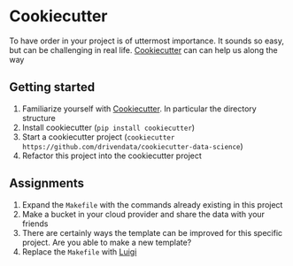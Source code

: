 # Cookiecutter

To have order in your project is of uttermost importance. It sounds
 so easy, but can be challenging in real life. 
 [Cookiecutter](https://drivendata.github.io/cookiecutter-data-science/) 
 can can help us along the way

## Getting started

1. Familiarize yourself with 
[Cookiecutter](https://drivendata.github.io/cookiecutter-data-science/). 
In particular the directory structure
2. Install cookiecutter (`pip install cookiecutter`)
3. Start a cookiecutter project (`cookiecutter https://github.com/drivendata/cookiecutter-data-science`)
4. Refactor this project into the cookiecutter project

## Assignments

1. Expand the `Makefile` with the commands already existing in this
 project
2. Make a bucket in your cloud provider and share the data with your
 friends
3. There are certainly ways the template can be improved for this
 specific project. Are you able to make a new template?
4. Replace the `Makefile` with 
[Luigi](https://luigi.readthedocs.io/en/stable/)
